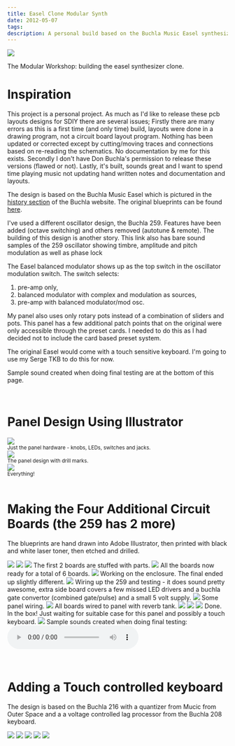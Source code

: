 ```yaml
---
title: Easel Clone Modular Synth
date: 2012-05-07
tags:  
description: A personal build based on the Buchla Music Easel synthesizer
---
```


<img src="/images/synth/P1070507sm.jpeg">

The Modular Workshop: building the easel synthesizer clone.

<!-- more -->

<h1>Inspiration</h1>

This project is a personal project. As much as I'd like to release these pcb layouts designs for SDIY there are several issues; Firstly there are many errors as this is a first time (and only time) build, layouts were done in a drawing program, not a circuit board layout program. Nothing has been updated or corrected except by cutting/moving traces and connections based on re-reading the schematics. No documentation by me for this exists. Secondly I don't have Don Buchla's permission to release these versions (flawed or not).
Lastly, it's built, sounds great and I want to spend time playing music not updating hand written notes and documentation and layouts.

The design is based on the Buchla Music Easel which is pictured in the <a target="_blank"  href="https://buchla.com/history/">history section</a> of the Buchla website. The original blueprints can be found <a target="_blank" href="https://rubidium.se/~magnus/synths/companies/buchla/">here</a>.

I've used a different oscillator design, the Buchla 259. Features have been added (octave switching) and others removed (autotune & remote). The building of this design is another story. This link also has bare sound samples of the 259 oscillator showing timbre, amplitude and pitch modulation as well as phase lock

The Easel balanced modulator shows up as the top switch in the oscillator modulation switch. The switch selects:
<ol>
<li>pre-amp only,</li>
<li>balanced modulator with complex and modulation as sources,</li>
<li>pre-amp with balanced modulator/mod osc.</li>
</ol>

My panel also uses only rotary pots instead of a combination of sliders and pots. This panel has a few additional patch points that on the original were only accessible through the preset cards. I needed to do this as I had decided not to include the card based preset system.

The original Easel would come with a touch sensitive keyboard. I'm going to use my Serge TKB to do this for now.

Sample sound created when doing final testing are at the bottom of this page.

<br>
<h1>Panel Design Using Illustrator</h1>
<p></p>
<img src="/images/synth/hardware.jpg">
<div class="caption"><small>Just the panel hardware - knobs, LEDs, switches and jacks.</small></div>

<img src="/images/synth/finaloutlines.jpg">
<div class="caption"><small>The panel design with drill marks.</small></div>

<img src="/images/synth/tighter.jpg">
<div class="caption"><small>Everything!</small></div>

<br>
<h1>Making the Four Additional Circuit Boards (the 259 has 2 more)</h1>

The blueprints are hand drawn into Adobe Illustrator, then printed with black and white laser toner, then etched and drilled.

<img class="pic" src="/images/synth/P1010117.jpg">

<img class="pic" src="/images/synth/Gen_PulserBo.gif">

<img class="pic" src="/images/synth/P1010089.jpg">
The first 2 boards are stuffed with parts.

<img class="pic" src="/images/synth/P1010114.jpg">
All the boards now ready for a total of 6 boards.

<img class="pic" src="/images/synth/P1010118sm.jpg">
Working on the enclosure. The final ended up slightly different.

<img class="pic" src="/images/synth/EnclosureTopView.gif">
Wiring up the 259 and testing - it does sound pretty awesome, extra side board covers a few missed LED drivers and a buchla gate convertor (combined gate/pulse) and a small 5 volt supply.

<img class="pic" src="/images/synth/P1010242sm.jpg">
Some panel wiring.

<img class="pic" src="/images/synth/P1010285sm.jpg">
All boards wired to panel with reverb tank.

<img class="pic" src="/images/synth/P1010307sm.jpg">

<img class="pic" src="/images/synth/P1010301sm.jpg">

<img class="pic" src="/images/synth/P1010290sm.jpg">
Done. In the box! Just waiting for suitable case for this panel and possibly a touch keyboard.

<img class="pic" src="/images/synth/P1010308sm.jpg">
Sample sounds created when doing final testing:

<audio controls>
<source class="pic" src="/images/synth/mixmark51.mp3" type="audio/mpeg">
</audio>
<p></p>

<br>
<h1>Adding a Touch controlled keyboard</h1>

The design is based on the Buchla 216 with a quantizer from Mucic from Outer Space and a a voltage controlled lag processor from the Buchla 208 keyboard.

<img class="pic" src="/images/synth/P1070499sm.jpg">

<img class="pic" src="/images/synth/P1070498sm.jpg">

<img class="pic" src="/images/synth/P1070503sm.jpg">

<img class="pic" src="/images/synth/P1070504sm.jpg">

<img class="pic" src="/images/synth/P1070507sm.jpeg">

<br><br><br>

